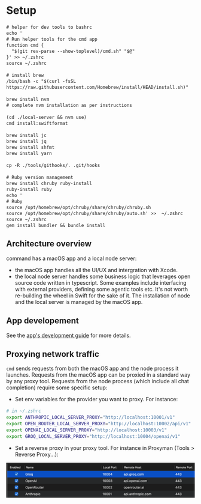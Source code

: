 # Setup

```
# helper for dev tools to bashrc
echo '
# Run helper tools for the cmd app
function cmd {
  "$(git rev-parse --show-toplevel)/cmd.sh" "$@"
}' >> ~/.zshrc
source ~/.zshrc

# install brew
/bin/bash -c "$(curl -fsSL https://raw.githubusercontent.com/Homebrew/install/HEAD/install.sh)"

brew install nvm
# complete nvm installation as per instructions

(cd ./local-server && nvm use)
cmd install:swiftformat

brew install jc
brew install jq
brew install shfmt
brew install yarn

cp -R ./tools/githooks/. .git/hooks

# Ruby version management
brew install chruby ruby-install
ruby-install ruby
echo '
# Ruby
source /opt/homebrew/opt/chruby/share/chruby/chruby.sh
source /opt/homebrew/opt/chruby/share/chruby/auto.sh' >>  ~/.zshrc
source ~/.zshrc
gem install bundler && bundle install
```

## Architecture overview
command has a macOS app and a local node server:
- the macOS app handles all the UI/UX and intergration with Xcode.
- the local node server handles some business logic that leverages open source code written in typescript. Some examples include interfacing with external providers, defining some agentic tools etc. It's not worth re-building the wheel in Swift for the sake of it. The installation of node and the local server is managed by the macOS app.

## App developement
See the [app's development guide](./app/contributing.md) for more details.

## Proxying network traffic
`cmd` sends requests from both the macOS app and the node process it launches. Requests from the macOS app can be proxied in a standard way by any proxy tool. Requests from the node process (which include all chat completion) require some specific setup:
- Set env variables for the provider you want to proxy. For instance:
```bash
# in ~/.zshrc
export ANTHROPIC_LOCAL_SERVER_PROXY="http://localhost:10001/v1"
export OPEN_ROUTER_LOCAL_SERVER_PROXY="http://localhost:10002/api/v1"
export OPENAI_LOCAL_SERVER_PROXY="http://localhost:10003/v1"
export GROQ_LOCAL_SERVER_PROXY="http://localhost:10004/openai/v1"
```
- Set a reverse proxy in your proxy tool. For instance in Proxyman (Tools > Reverse Proxy...):
<img height="width: 100%" src="./docs/assets/proxy-setup.png"/>
